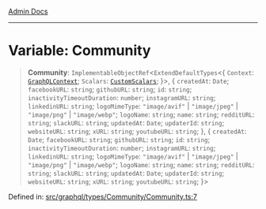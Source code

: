 [Admin Docs](/)

***

# Variable: Community

> **Community**: `ImplementableObjectRef`\<`ExtendDefaultTypes`\<\{ `Context`: [`GraphQLContext`](../../../../context/type-aliases/GraphQLContext.md); `Scalars`: [`CustomScalars`](../../../../scalars/type-aliases/CustomScalars.md); \}\>, \{ `createdAt`: `Date`; `facebookURL`: `string`; `githubURL`: `string`; `id`: `string`; `inactivityTimeoutDuration`: `number`; `instagramURL`: `string`; `linkedinURL`: `string`; `logoMimeType`: `"image/avif"` \| `"image/jpeg"` \| `"image/png"` \| `"image/webp"`; `logoName`: `string`; `name`: `string`; `redditURL`: `string`; `slackURL`: `string`; `updatedAt`: `Date`; `updaterId`: `string`; `websiteURL`: `string`; `xURL`: `string`; `youtubeURL`: `string`; \}, \{ `createdAt`: `Date`; `facebookURL`: `string`; `githubURL`: `string`; `id`: `string`; `inactivityTimeoutDuration`: `number`; `instagramURL`: `string`; `linkedinURL`: `string`; `logoMimeType`: `"image/avif"` \| `"image/jpeg"` \| `"image/png"` \| `"image/webp"`; `logoName`: `string`; `name`: `string`; `redditURL`: `string`; `slackURL`: `string`; `updatedAt`: `Date`; `updaterId`: `string`; `websiteURL`: `string`; `xURL`: `string`; `youtubeURL`: `string`; \}\>

Defined in: [src/graphql/types/Community/Community.ts:7](https://github.com/syedali237/talawa-api/blob/98bc58250f2ff99b91cd3ae158cc2ad171f7d560/src/graphql/types/Community/Community.ts#L7)
